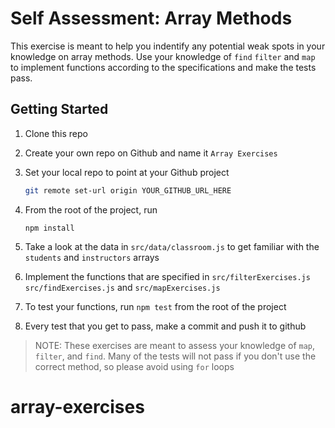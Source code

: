 # Self Assessment: Array Methods

This exercise is meant to help you indentify any potential weak spots in your knowledge on array methods. Use your knowledge of `find` `filter` and `map` to implement functions according to the specifications and make the tests pass.

## Getting Started

1. Clone this repo
1. Create your own repo on Github and name it `Array Exercises`
1. Set your local repo to point at your Github project

   ```sh
   git remote set-url origin YOUR_GITHUB_URL_HERE
   ```

1. From the root of the project, run
   ```
   npm install
   ```
1. Take a look at the data in `src/data/classroom.js` to get familiar with the `students` and `instructors` arrays
1. Implement the functions that are specified in `src/filterExercises.js` `src/findExercises.js` and `src/mapExercises.js`
1. To test your functions, run `npm test` from the root of the project
1. Every test that you get to pass, make a commit and push it to github

> NOTE: These exercises are meant to assess your knowledge of `map`, `filter`, and `find`. Many of the tests will not pass if you don't use the correct method, so please avoid using `for` loops
# array-exercises
